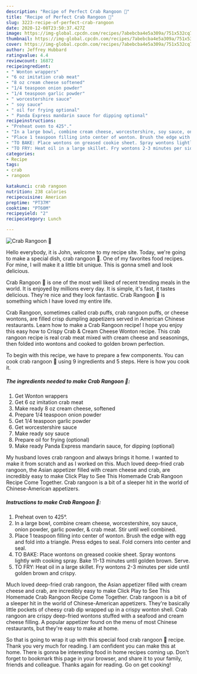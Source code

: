 ```yaml
---
description: "Recipe of Perfect Crab Rangoon 🦀"
title: "Recipe of Perfect Crab Rangoon 🦀"
slug: 3223-recipe-of-perfect-crab-rangoon
date: 2020-12-08T23:50:37.427Z
image: https://img-global.cpcdn.com/recipes/7abebcba4e5a309a/751x532cq70/crab-rangoon-🦀-recipe-main-photo.jpg
thumbnail: https://img-global.cpcdn.com/recipes/7abebcba4e5a309a/751x532cq70/crab-rangoon-🦀-recipe-main-photo.jpg
cover: https://img-global.cpcdn.com/recipes/7abebcba4e5a309a/751x532cq70/crab-rangoon-🦀-recipe-main-photo.jpg
author: Jeffrey Hubbard
ratingvalue: 4.4
reviewcount: 16872
recipeingredient:
- " Wonton wrappers"
- "6 oz imitation crab meat"
- "8 oz cream cheese softened"
- "1/4 teaspoon onion powder"
- "1/4 teaspoon garlic powder"
- " worcestershire sauce"
- " soy sauce"
- " oil for frying optional"
- " Panda Express mandarin sauce for dipping optional"
recipeinstructions:
- "Preheat oven to 425°."
- "In a large bowl, combine cream cheese, worcestershire, soy sauce, onion powder, garlic powder, &amp; crab meat. Stir until well combined."
- "Place 1 teaspoon filling into center of wonton. Brush the edge with egg and fold into a triangle. Press edges to seal. Fold corners into center and seal."
- "TO BAKE: Place wontons on greased cookie sheet. Spray wontons lightly with cooking spray. Bake 11-13 minutes until golden brown. Serve."
- "TO FRY: Heat oil in a large skillet. Fry wontons 2-3 minutes per side until golden brown and crispy."
categories:
- Recipe
tags:
- crab
- rangoon

katakunci: crab rangoon 
nutrition: 238 calories
recipecuisine: American
preptime: "PT37M"
cooktime: "PT60M"
recipeyield: "2"
recipecategory: Lunch

---
```



![Crab Rangoon 🦀](https://img-global.cpcdn.com/recipes/7abebcba4e5a309a/751x532cq70/crab-rangoon-🦀-recipe-main-photo.jpg)

Hello everybody, it is John, welcome to my recipe site. Today, we're going to make a special dish, crab rangoon 🦀. One of my favorites food recipes. For mine, I will make it a little bit unique. This is gonna smell and look delicious.

Crab Rangoon 🦀 is one of the most well liked of recent trending meals in the world. It is enjoyed by millions every day. It is simple, it's fast, it tastes delicious. They're nice and they look fantastic. Crab Rangoon 🦀 is something which I have loved my entire life.

Crab Rangoon, sometimes called crab puffs, crab rangoon puffs, or cheese wontons, are filled crisp dumpling appetizers served in American Chinese restaurants. Learn how to make a Crab Rangoon recipe! I hope you enjoy this easy how to Crispy Crab &amp; Cream Cheese Wonton recipe. This crab rangoon recipe is real crab meat mixed with cream cheese and seasonings, then folded into wontons and cooked to golden brown perfection.


To begin with this recipe, we have to prepare a few components. You can cook crab rangoon 🦀 using 9 ingredients and 5 steps. Here is how you cook it.

<!--inarticleads1-->

##### The ingredients needed to make Crab Rangoon 🦀:

1. Get  Wonton wrappers
1. Get 6 oz imitation crab meat
1. Make ready 8 oz cream cheese, softened
1. Prepare 1/4 teaspoon onion powder
1. Get 1/4 teaspoon garlic powder
1. Get  worcestershire sauce
1. Make ready  soy sauce
1. Prepare  oil for frying (optional)
1. Make ready  Panda Express mandarin sauce, for dipping (optional)


My husband loves crab rangoon and always brings it home. I wanted to make it from scratch and as I worked on this. Much loved deep-fried crab rangoon, the Asian appetizer filled with cream cheese and crab, are incredibly easy to make Click Play to See This Homemade Crab Rangoon Recipe Come Together. Crab rangoon is a bit of a sleeper hit in the world of Chinese-American appetizers. 

<!--inarticleads2-->

##### Instructions to make Crab Rangoon 🦀:

1. Preheat oven to 425°.
1. In a large bowl, combine cream cheese, worcestershire, soy sauce, onion powder, garlic powder, &amp; crab meat. Stir until well combined.
1. Place 1 teaspoon filling into center of wonton. Brush the edge with egg and fold into a triangle. Press edges to seal. Fold corners into center and seal.
1. TO BAKE: Place wontons on greased cookie sheet. Spray wontons lightly with cooking spray. Bake 11-13 minutes until golden brown. Serve.
1. TO FRY: Heat oil in a large skillet. Fry wontons 2-3 minutes per side until golden brown and crispy.


Much loved deep-fried crab rangoon, the Asian appetizer filled with cream cheese and crab, are incredibly easy to make Click Play to See This Homemade Crab Rangoon Recipe Come Together. Crab rangoon is a bit of a sleeper hit in the world of Chinese-American appetizers. They&#39;re basically little pockets of cheesy crab dip wrapped up in a crispy wonton shell. Crab rangoon are crispy deep-fried wontons stuffed with a seafood and cream cheese filling. A popular appetizer found on the menu of most Chinese restaurants, but they&#39;re easy to make at home. 

So that is going to wrap it up with this special food crab rangoon 🦀 recipe. Thank you very much for reading. I am confident you can make this at home. There is gonna be interesting food in home recipes coming up. Don't forget to bookmark this page in your browser, and share it to your family, friends and colleague. Thanks again for reading. Go on get cooking!

